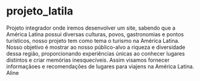 # projeto_latila
Projeto integrador onde iremos desenvolver um site, sabendo que a América Latina possui diversas culturas, povos, gastronomias e
pontos turísticos, nosso projeto tem como tema o turismo na América Latina. Nosso
objetivo é mostrar ao nosso público-alvo a riqueza e diversidade dessa região,
proporcionando experiências únicas ao conhecer lugares distintos e criar memórias
inesquecíveis. Assim visamos fornecer informaçãoes e recomendações de lugares para viajens na América Latina. Aline
